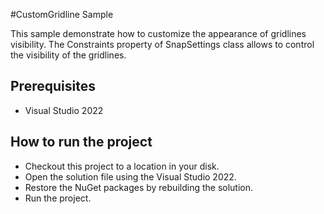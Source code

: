 #CustomGridline Sample

This sample demonstrate  how to customize the appearance of gridlines visibility. The Constraints property of SnapSettings class allows to control the visibility of the gridlines.



## Prerequisites

* Visual Studio 2022

## How to run the project

* Checkout this project to a location in your disk.
* Open the solution file using the Visual Studio 2022.
* Restore the NuGet packages by rebuilding the solution.
* Run the project.
